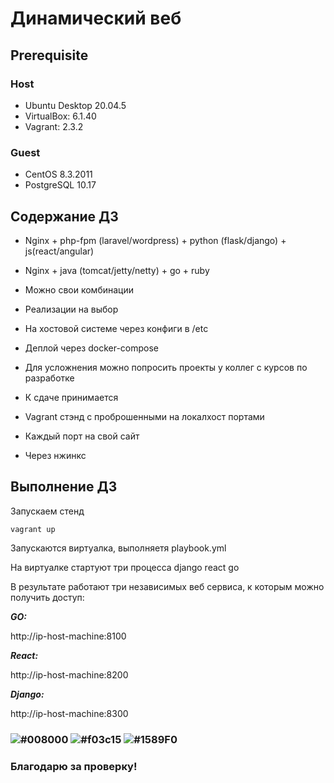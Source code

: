 # Динамический веб

## **Prerequisite**

### Host ###
- Ubuntu Desktop 20.04.5
- VirtualBox: 6.1.40
- Vagrant: 2.3.2

### Guest ###
- CentOS 8.3.2011
- PostgreSQL 10.17

## **Содержание ДЗ**

- Nginx + php-fpm (laravel/wordpress) + python (flask/django) + js(react/angular)

- Nginx + java (tomcat/jetty/netty) + go + ruby

- Можно свои комбинации

- Реализации на выбор

- На хостовой системе через конфиги в /etc

- Деплой через docker-compose

- Для усложнения можно попросить проекты у коллег с курсов по разработке

- К сдаче принимается

- Vagrant стэнд с проброшенными на локалхост портами

- Каждый порт на свой сайт

- Через нжинкс

## **Выполнение ДЗ**

Запускаем стенд
```
vagrant up
```

Запускаются виртуалка, выполняетя playbook.yml

На виртуалке стартуют три процесса django react go

В результате работают три независимых веб сервиса, к которым можно получить доступ:

***GO:***

http://ip-host-machine:8100



***React:***

http://ip-host-machine:8200



***Django:***

http://ip-host-machine:8300







### ![#008000](https://placehold.co/15x15/008000/008000.png) ![#f03c15](https://placehold.co/15x15/f03c15/f03c15.png) ![#1589F0](https://placehold.co/15x15/1589F0/1589F0.png)
### Благодарю за проверку!
